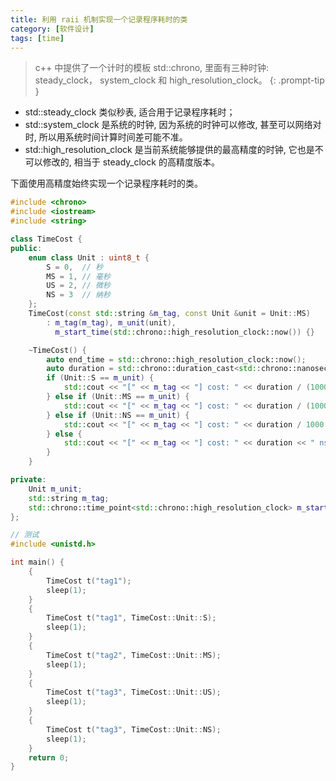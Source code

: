 ```yaml
---
title: 利用 raii 机制实现一个记录程序耗时的类
category: [软件设计]
tags: [time]
---
```


> c++ 中提供了一个计时的模板 std::chrono, 里面有三种时钟: steady_clock， system_clock 和 high_resolution_clock。
{: .prompt-tip }

+ std::steady_clock 类似秒表, 适合用于记录程序耗时；
+ std::system_clock 是系统的时钟, 因为系统的时钟可以修改, 甚至可以网络对时, 所以用系统时间计算时间差可能不准。
+ std::high_resolution_clock 是当前系统能够提供的最高精度的时钟, 它也是不可以修改的, 相当于 steady_clock 的高精度版本。

下面使用高精度始终实现一个记录程序耗时的类。

```c++
#include <chrono>
#include <iostream>
#include <string>

class TimeCost {
public:
    enum class Unit : uint8_t {
        S = 0,  // 秒
        MS = 1, // 毫秒
        US = 2, // 微秒
        NS = 3  // 纳秒
    };
    TimeCost(const std::string &m_tag, const Unit &unit = Unit::MS)
        : m_tag(m_tag), m_unit(unit),
          m_start_time(std::chrono::high_resolution_clock::now()) {}

    ~TimeCost() {
        auto end_time = std::chrono::high_resolution_clock::now();
        auto duration = std::chrono::duration_cast<std::chrono::nanoseconds>(end_time - m_start_time).count();
        if (Unit::S == m_unit) {
            std::cout << "[" << m_tag << "] cost: " << duration / (1000.0 * 1000.0 * 1000.0) << " s" << std::endl;
        } else if (Unit::MS == m_unit) {
            std::cout << "[" << m_tag << "] cost: " << duration / (1000.0 * 1000.0) << " ms" << std::endl;
        } else if (Unit::NS == m_unit) {
            std::cout << "[" << m_tag << "] cost: " << duration / 1000.0 << " us" << std::endl;
        } else {
            std::cout << "[" << m_tag << "] cost: " << duration << " ns" << std::endl;
        }
    }

private:
    Unit m_unit;
    std::string m_tag;
    std::chrono::time_point<std::chrono::high_resolution_clock> m_start_time;
};

// 测试
#include <unistd.h>

int main() {
    {
        TimeCost t("tag1");
        sleep(1);
    }
    {
        TimeCost t("tag1", TimeCost::Unit::S);
        sleep(1);
    }
    {
        TimeCost t("tag2", TimeCost::Unit::MS);
        sleep(1);
    }
    {
        TimeCost t("tag3", TimeCost::Unit::US);
        sleep(1);
    }
    {
        TimeCost t("tag3", TimeCost::Unit::NS);
        sleep(1);
    }
    return 0;
}
```